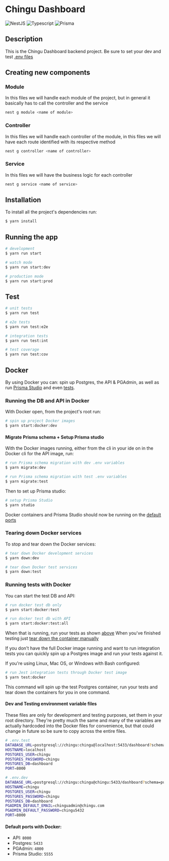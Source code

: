 # Chingu Dashboard
  <!--[![Backers on Open Collective](https://opencollective.com/nest/backers/badge.svg)](https://opencollective.com/nest#backer)
  [![Sponsors on Open Collective](https://opencollective.com/nest/sponsors/badge.svg)](https://opencollective.com/nest#sponsor)-->
  ![NestJS](https://img.shields.io/badge/nestjs-E0234E?style=for-the-badge&logo=nestjs&logoColor=white)
  ![Typescript](https://img.shields.io/badge/TypeScript-007ACC?style=for-the-badge&logo=typescript&logoColor=white)
  ![Prisma](https://img.shields.io/badge/Prisma-3982CE?style=for-the-badge&logo=Prisma&logoColor=white)

## Description

This is the Chingu Dashboard backend project. Be sure to set your dev and test [.env files](#envfiles)

## Creating new components

### Module

In this files we will handle each module of the project, but in general it basically has to call the controller and the service

```bash
nest g module <name of module>
```

### Controller

In this files we will handle each controller of the module, in this files we will have each route identified with its respective method

```bash
nest g controller <name of controller>
```

### Service

In this files we will have the business logic for each controller

```bash
nest g service <name of service>
```

## Installation

To install all the project's dependencies run:

```bash
$ yarn install
```

## Running the app

```bash
# development
$ yarn run start

# watch mode
$ yarn run start:dev

# production mode
$ yarn run start:prod
```

## Test<a name="tests"></a>

```bash
# unit tests
$ yarn run test

# e2e tests
$ yarn run test:e2e

# integration tests
$ yarn run test:int

# test coverage
$ yarn run test:cov
```

## Docker 

By using Docker you can: spin up Postgres, the API & PGAdmin, as well as run [Prisma Studio](#prismaStudio) and even [tests](#dockerTests).

### Running the DB and API in Docker

With Docker open, from the project's root run: 

```bash
# spin up project Docker images
$ yarn start:docker:dev
```

#### Migrate Prisma schema + Setup <a name="prismaStudio">Prisma studio</a>

With the Docker images running, either from the cli in your ide on in the Docker cli for the API image, run:

```bash
# run Prisma schema migration with dev .env variables
$ yarn migrate:dev

# run Prisma schema migration with test .env variables
$ yarn migrate:test
```

Then to set up Prisma studio:

```bash
# setup Prisma Studio
$ yarn studio
```

Docker containers and Prisma Studio should now be running on the [default ports](#deafultPorts)

### <a name="tearDown">Tearing down Docker services<a/>

To stop and tear down the Docker services:
```bash
# tear down Docker development services
$ yarn down:dev

# tear down Docker test services
$ yarn down:test
```

### <a name="dockerTests"></a> Running tests with Docker

You can start the test DB and API:

```bash
# run docker test db only
$ yarn start:docker:test

# run docker test db with API
$ yarn start:docker:test:all
```

When that is running, run your tests as shown [above](#tests)
When you've finished testing just [tear down the container manually](#tearDown)

If you don't have the full Docker image running and want to run integration tests you can quickly spin up a Postgres image and run your tests against it. 

If you're using Linux, Mac OS, or Windows with Bash configured:

```bash
# run Jest integration tests through Docker test image
$ yarn test:docker
```

This command will spin up the test Postgres container, run your tests and tear down the containers for you in one command.

#### <a name="envfiles">Dev and Testing environment variable files</a>
These files are only for development and testing purposes, set them in your root directory. They're pretty much the same and many of the variables are actually hardcoded into the Docker files for convenience, but that could change in future so be sure to copy across the entire files.

```bash
# .env.test
DATABASE_URL=postgresql://chingu:chingu@localhost:5433/dashboard?schema=public
HOSTNAME=localhost
POSTGRES_USER=chingu
POSTGRES_PASSWORD=chingu
POSTGRES_DB=dashboard
PORT=8000
```

```bash
# .env.dev
DATABASE_URL=postgresql://chingu:chingu@chingu:5433/dashboard?schema=public
HOSTNAME=chingu
POSTGRES_USER=chingu
POSTGRES_PASSWORD=chingu
POSTGRES_DB=dashboard
PGADMIN_DEFAULT_EMAIL=chinguadmin@chingu.com
PGADMIN_DEFAULT_PASSWORD=chingu5432
PORT=8000
```

#### <a name="deafultPorts">Default ports with Docker:<a/>

- API: `8000`
- Postgres: `5433`
- PGAdmin: `4000`
- Prisma Studio: `5555`
